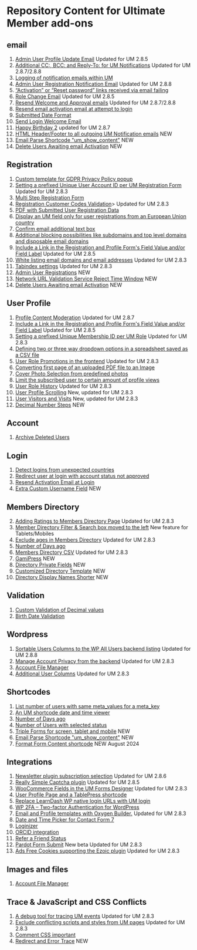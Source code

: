 # Repository Content for Ultimate Member add-ons
## email
1. <a href="https://github.com/MissVeronica/um-admin-user-profile-update-email">Admin User Profile Update Email</a> Updated for UM 2.8.5
2. <a href="https://github.com/MissVeronica/um-additional-email-recipients">Additional CC:, BCC: and Reply-To: for UM Notifications</a> Updated for UM 2.8.7/2.8.8
3. <a href="https://github.com/MissVeronica/um-log-send-email">Logging of notification emails within UM</a>
4. <a href="https://github.com/MissVeronica/um-email-admin-registration">Admin User Registration Notification Email</a> Updated for UM 2.8.8
5. <a href="https://github.com/MissVeronica/um-landing-page-for-email-links">“Activation” or “Reset password” links received via email failing</a>
6. <a href="https://github.com/MissVeronica/um-role-change-email">Role Change Email</a> Updated for UM 2.8.5
7. <a href="https://github.com/MissVeronica/um-resend-welcome-emails">Resend Welcome and Approval emails</a> Updated for UM 2.8.7/2.8.8
8. <a href="https://github.com/MissVeronica/um-resend-activation">Resend email activation email at attempt to login</a>
9. <a href="https://github.com/MissVeronica/um-submitted-date-format">Submitted Date Format</a>
10. <a href="https://github.com/MissVeronica/um-send-login-welcome-email">Send Login Welcome Email</a>
11. <a href="https://github.com/MissVeronica/um-happy-birthday">Happy Birthday 2</a> updated for UM 2.8.7
12. <a href="https://github.com/MissVeronica/um-email-header-footer">HTML Header/Footer to all outgoing UM Notification emails</a> NEW
13. <a href="https://github.com/MissVeronica/um-email-parse-shortcode">Email Parse Shortcode "um_show_content"</a> NEW
14. <a href="https://github.com/MissVeronica/um-delete-users-awaiting-email">Delete Users Awaiting email Activation</a> NEW

## Registration
1. <a href="https://github.com/MissVeronica/UM-GDPR-Privacy-Policy-popup">Custom template for GDPR Privacy Policy popup</a>
2. <a href="https://github.com/MissVeronica/um-unique-user-account-id">Setting a prefixed Unique User Account ID per UM Registration Form</a> Updated for UM 2.8.3
3. <a href="https://github.com/MissVeronica/um-multi-step-registration">Multi Step Registration Form</a>
4. <a href="https://github.com/MissVeronica/um-customer-codes">Registration Customer Codes Validation</a>> Updated for UM 2.8.3
5. <a href="https://github.com/MissVeronica/UM-PDF-User-Submitted-data">PDF with Submitted User Registration Data</a>
6. <a href="https://github.com/MissVeronica/UM-EU-Registrations">Display an UM field only for user registrations from an European Union country</a>
7. <a href="https://github.com/MissVeronica/UM-Confirm-email-address-at-Registration">Confirm email additional text box</a>
8. <a href="https://github.com/MissVeronica/um-black-listing-email-domains">Additional blocking possibilities like subdomains and top level domains and disposable email
domains</a>
9. <a href="https://github.com/MissVeronica/um-fields-with-links">Include a Link in the Registration and Profile Form's Field Value and/or Field Label</a> Updated for UM 2.8.5
10. <a href="https://github.com/MissVeronica/um-white-listing-email-domains">White listing email domains and email addresses</a> Updated for UM 2.8.3
11. <a href="https://github.com/MissVeronica/um-tabindex-settings">Tabindex settings</a> Updated for UM 2.8.3
12. <a href="https://github.com/MissVeronica/um-admin-user-registrations">Admin User Registrations</a> NEW
13. <a href="https://github.com/MissVeronica/um-network-validation-reject-time">Network URL Validation Service Reject Time Window</a> NEW
14. <a href="https://github.com/MissVeronica/um-delete-users-awaiting-email">Delete Users Awaiting email Activation</a> NEW

## User Profile
1. <a href="https://github.com/MissVeronica/um-profile-content-moderation">Profile Content Moderation</a> Updated for UM 2.8.7
2. <a href="https://github.com/MissVeronica/um-fields-with-links">Include a Link in the Registration and Profile Form's Field Value and/or Field Label</a> Updated for UM 2.8.5
3. <a href="https://github.com/MissVeronica/um-unique-membership-id">Setting a prefixed Unique Membership ID per UM Role</a> Updated for UM 2.8.3
4. <a href="https://github.com/MissVeronica/um-three-way-dropdowns">Defining two or three way dropdown options in a spreadsheet saved as a CSV file</a>
5. <a href="https://github.com/MissVeronica/um-promote-users-role">User Role Promotions in the frontend</a> Updated for UM 2.8.3
6. <a href="https://github.com/MissVeronica/um-pdf-convert-image">Converting first page of an uploaded PDF file to an Image</a>
7. <a href="https://github.com/MissVeronica/um-cover-photo-selection">Cover Photo Selection from predefined photos</a>
8. <a href="https://github.com/MissVeronica/um-limit-custom-visit-profile">Limit the subscribed user to certain amount of profile views</a>
9. <a href="https://github.com/MissVeronica/um-user-role-history">User Role History</a> Updated for UM 2.8.3
10. <a href="https://github.com/MissVeronica/um-user-profile-scrolling">User Profile Scrolling</a> New, updated for UM 2.8.3
11. <a href="https://github.com/MissVeronica/um-visitors">User Visitors and Visits</a> New, updated for UM 2.8.3
12. <a href="https://github.com/MissVeronica/um-decimal-number-step">Decimal Number Steps</a> NEW

## Account
1. <a href="https://github.com/MissVeronica/UM-archive-users">Archive Deleted Users</a>

## Login
1. <a href="https://github.com/MissVeronica/um-detect-login-country">Detect logins from unexpected countries</a>
2. <a href="https://github.com/MissVeronica/um-redirect-logincheck">Redirect user at login with account status not approved</a>
3. <a href="https://github.com/MissVeronica/um-resend-activation">Resend Activation Email at Login</a>
4. <a href="https://github.com/MissVeronica/um-custom-username-field">Extra Custom Username Field</a> NEW

## Members Directory
2. <a href="https://github.com/MissVeronica/um-ratings-members-directory">Adding Ratings to Members Directory Page</a> Updated for UM 2.8.3
3. <a href="https://github.com/MissVeronica/UM-Members-Directory-Left-Filter-Box">Member Directory Filter & Search box moved to the left</a> New feature for Tablets/Mobiles
4. <a href="https://github.com/MissVeronica/um-exclude-ages-directory">Exclude ages in Members Directory</a> Updated for UM 2.8.3
5. <a href="https://github.com/MissVeronica/um-number-of-days-ago">Number of Days ago</a>
6. <a href="https://github.com/MissVeronica/um-members-directory-csv">Members Directory CSV</a> Updated for UM 2.8.3
7. <a href="https://github.com/MissVeronica/UM-Gamipress">GamiPress</a> NEW
8. <a href="https://github.com/MissVeronica/um-directory-private-fields">Directory Private Fields</a> NEW
9. <a href="https://github.com/MissVeronica/um-custom-directory-template">Customized Directory Template</a> NEW
10. <a href="https://github.com/MissVeronica/um-directory-display-names-shorter">Directory Display Names Shorter</a> NEW

## Validation
1. <a href="https://github.com/MissVeronica/um-decimal-custom-validation">Custom Validation of Decimal values</a>
2. <a href="https://github.com/MissVeronica/um-birth-date-validation">Birth Date Validation</a>

## Wordpress
1. <a href="https://github.com/MissVeronica/um-sort-users-columns">Sortable Users Columns to the WP All Users backend listing</a> Updated for UM 2.8.8
2. <a href="https://github.com/MissVeronica/um-account-privacy-control">Manage Account Privacy from the backend</a> Updated for UM 2.8.3
3. <a href="https://github.com/MissVeronica/um-account-file-manager">Account File Manager</a>
4. <a href="https://github.com/MissVeronica/um-additional-user-columns">Additional User Columns</a> Updated for UM 2.8.3

## Shortcodes
1. <a href="https://github.com/MissVeronica/um-count-users">List number of users with same meta_values for a meta_key</a>
2. <a href="https://github.com/MissVeronica/um-shortcode-time-viewer">An UM shortcode date and time viewer</a>
3. <a href="https://github.com/MissVeronica/um-number-of-days-ago">Number of Days ago</a>
4. <a href="https://github.com/MissVeronica/um-number-of-users-shortcode">Number of Users with selected status</a>
5. <a href="https://github.com/MissVeronica/um-triple-forms">Triple Forms for screen, tablet and mobile</a> NEW
6. <a href="https://github.com/MissVeronica/um-email-parse-shortcode">Email Parse Shortcode "um_show_content"</a> NEW
7. <a href="https://github.com/MissVeronica/um-format-form-content">Format Form Content shortcode</a> NEW August 2024

## Integrations
1. <a href="https://github.com/MissVeronica/um-newsletter-plugin-checkbox">Newsletter plugin subscription selection</a> Updated for UM 2.8.6
2. <a href="https://github.com/MissVeronica/um-really-simple-captcha">Really Simple Captcha plugin</a> Updated for UM 2.8.5
3. <a href="https://github.com/MissVeronica/um-woo-predefined-fields">WooCommerce Fields in the UM Forms Designer</a> Updated for UM 2.8.3
4. <a href="https://github.com/MissVeronica/UM-TablePress-Integration">User Profile Page and a TablePress shortcode</a>
5. <a href="https://github.com/MissVeronica/Replace-WP-URLs-with-UM-login">Replace LearnDash WP native login URLs with UM login</a>
6. <a href="https://github.com/MissVeronica/UM-Two-factor-authentication">WP 2FA – Two-factor Authentication for WordPress</a>
7. <a href="https://github.com/MissVeronica/um-oxygen-email-templates">Email and Profile templates with Oxygen Builder.</a> Updated for UM 2.8.3
8. <a href="https://github.com/MissVeronica/UM-Integration-of-Date-Time-Picker">Date and Time Picker for Contact Form 7</a>
9. <a href="https://github.com/MissVeronica/UM-Integration-of-Loginizer">Loginizer</a>
10. <a href="https://github.com/MissVeronica/um-orcid-integration">ORCID integration</a>
11. <a href="https://github.com/MissVeronica/um-refer-a-friend-status">Refer a Friend Status</a>
12. <a href="https://github.com/MissVeronica/um-pardot-form-submit">Pardot Form Submit</a> New beta Updated for UM 2.8.3
13. <a href="https://github.com/MissVeronica/um-ads-free-cookies">Ads Free Cookies supporting the Ezoic plugin</a> Updated for UM 2.8.3

## Images and files
1. <a href="https://github.com/MissVeronica/um-account-file-manager">Account File Manager</a>

## Trace & JavaScript and CSS Conflicts
1. <a href="https://github.com/MissVeronica/um-events-trace-log">A debug tool for tracing UM events</a> Updated for UM 2.8.3
2. <a href="https://github.com/MissVeronica/um-conflict-remover">Exclude conflicting scripts and styles from UM pages</a> Updated for UM 2.8.3
3. <a href="https://github.com/MissVeronica/um-comment-css-important">Comment CSS important</a>
4. <a href="https://github.com/MissVeronica/um-redirect-error-trace">Redirect and Error Trace</a> NEW

